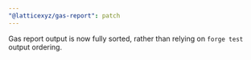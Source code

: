 ```yaml
---
"@latticexyz/gas-report": patch
---
```


Gas report output is now fully sorted, rather than relying on `forge test` output ordering.
